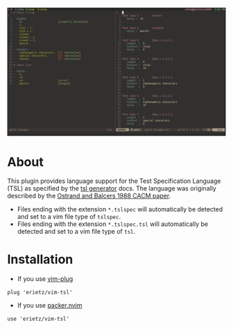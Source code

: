 
![Screenshot](./media/2022-04-12-152306_2054x1205_scrot.png)

# About

This plugin provides language support for the Test Specification Language (TSL)
as specified by the [tsl generator][tsl generator] docs. The language was
originally described by the [Ostrand and Balcers 1988 CACM paper][o and b].

- Files ending with the extension `*.tslspec` will automatically be detected
  and set to a vim file type of `tslspec`.
- Files ending with the extension `*.tslspec.tsl` will automatically be
  detected and set to a vim file type of `tsl`.

# Installation

- If you use [vim-plug][vim-plug]

```vim
plug 'erietz/vim-tsl'
```

- If you use [packer.nvim][packer.nvim]

```vim
use 'erietz/vim-tsl'
```

[tsl generator]: https://github.com/alexorso/tslgenerator
[o and b]: http://www.cis.famu.edu/~cen5070joe/Lectures/CPM_paper.pdf
[vim-plug]: https://github.com/junegunn/vim-plug
[packer.nvim]: https://github.com/wbthomason/packer.nvim

